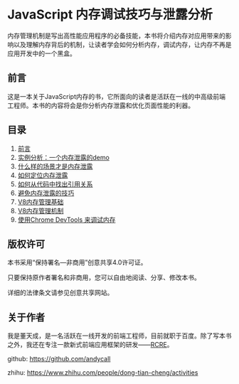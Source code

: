 # JavaScript 内存调试技巧与泄露分析

内存管理机制是写出高性能应用程序的必备技能，本书将介绍内存对应用带来的影响以及理解内存背后的机制，让读者学会如何分析内存，调试内存，让内存不再是应用开发中的一个黑盒。

## 前言
这是一本关于JavaScript内存的书，它所面向的读者是活跃在一线的中高级前端工程师。本书的内容将会是你分析内存泄露和优化页面性能的利器。


## 目录
 
1. [前言](./docs/getting%20started.md)
2. [实例分析：一个内存泄露的demo](./docs/demo%20analyse.md)
3. [什么样的场景才是内存泄露](./docs/typical%20scene%20of%20leaks.md)
4. [如何定位内存泄露](./docs/how%20to%20identify%20leaks.md)
5. [如何从代码中找出引用关系](./docs/find%20references%20from%20code.md)
6. [避免内存泄露的技巧](./docs/how%20to%20prevent%20leaks.md)
7. [V8内存管理基础](./docs/the%20value%20type%20in%20V8.md)
8. [V8内存管理机制](./docs/the%20mechanism%20of%20memory%20management%20in%20V8.md)
9. [使用Chrome DevTools 来调试内存](./docs/how%20to%20debug%20memory%20with%20Chrome%20Devtools.md)

## 版权许可
本书采用“保持署名—非商用”创意共享4.0许可证。

只要保持原作者署名和非商用，您可以自由地阅读、分享、修改本书。

详细的法律条文请参见创意共享网站。

## 关于作者

我是董天成，是一名活跃在一线开发的前端工程师，目前就职于百度。除了写本书之外，我还在专注一款新式前端应用框架的研发——[RCRE](https://github.com/andycall/RCRE)。

github: https://github.com/andycall

zhihu: https://www.zhihu.com/people/dong-tian-cheng/activities